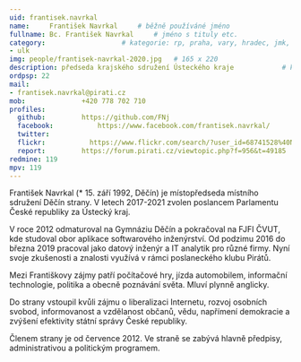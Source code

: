 ```yaml
---
uid: frantisek.navrkal
name:     František Navrkal  	# běžně používáné jméno
fullname: Bc. František Navrkal  	# jméno s tituly etc.
category:                 	# kategorie: rp, praha, vary, hradec, jmk, senat
- ulk
img: people/frantisek-navrkal-2020.jpg   # 165 x 220
description: předseda krajského sdružení Ústeckého kraje           	# kratký popis, max 160 znaků
ordpsp: 22
mail:
- frantisek.navrkal@pirati.cz
mob:			  +420 778 702 710
profiles:
  github:         https://github.com/FNj        
  facebook: 		  https://www.facebook.com/frantisek.navrkal/
  twitter: 		  
  flickr:     		https://www.flickr.com/search/?user_id=68741528%40N03&view_all=1&text=Navrkal
  report:         https://forum.pirati.cz/viewtopic.php?f=956&t=49185
redmine: 119
mpv: 119  
---
```


František Navrkal (* 15. září 1992, Děčín) je místopředseda místního sdružení Děčín strany. V letech 2017-2021 zvolen poslancem Parlamentu České republiky za Ústecký kraj.

V roce 2012 odmaturoval na Gymnáziu Děčín a pokračoval na FJFI ČVUT, kde studoval obor aplikace softwarového inženýrství. Od podzimu 2016 do března 2019 pracoval jako datový inženýr a IT analytik pro různé firmy. Nyní svoje zkušenosti a znalosti využívá v rámci poslaneckého klubu Pirátů.

Mezi Františkovy zájmy patří počítačové hry, jízda automobilem, informační technologie, politika a obecně poznávání světa. Mluví plynně anglicky.

Do strany vstoupil kvůli zájmu o liberalizaci Internetu, rozvoj osobních svobod, informovanost a vzdělanost občanů, vědu, napřímení demokracie a zvýšení efektivity státní správy České republiky.

Členem strany je od července 2012. Ve straně se zabývá hlavně předpisy, administrativou a politickým programem.
